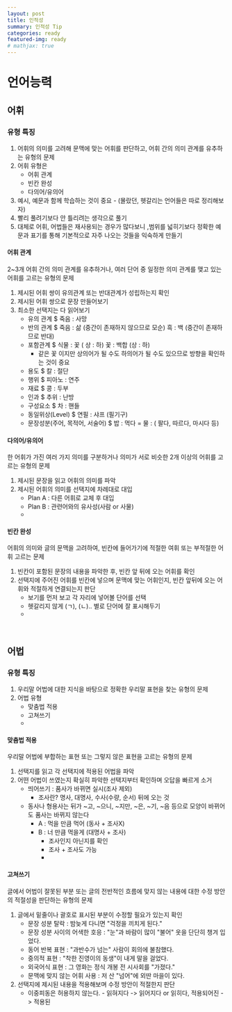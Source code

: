 ```yaml
---
layout: post
title: 인적성
summary: 인적성 Tip
categories: ready
featured-img: ready
# mathjax: true
---
```


# 언어능력

## 어휘

### 유형 특징
1. 어휘의 의미를 고려해 문맥에 맞는 어휘를 판단하고, 어휘 간의 의미 관계를 유추하는 유형의 문제
2. 어휘 유형은 
   - 어휘 관계
   - 빈칸 완성
   - 다의어/유의어
3. 예시, 예문과 함께 학습하는 것이 중요 - (몰랐던, 헷갈리는 언어들은 따로 정리해보자)
4. 빨리 풀려기보다 안 틀리려는 생각으로 풀기
5. 대체로 어휘, 어법들은 재사용되는 경우가 많다보니 ,범위를 넓히기보다 정확한 예문과 표기를 통해 기본적으로 자주 나오는 것들을 익숙하게 만들기

#### 어휘 관계
2~3개 어휘 간의 의미 관계를 유추하거나, 여러 단어 중 일정한 의미 관계를 맺고 있는 어휘를 고르는 유형의 문제

1. 제시된 어휘 쌍이 유의관계 또는 반대관계가 성립하는지 확인
2. 제시된 어휘 쌍으로 문장 만들어보기
3. 최소한 선택지는 다 읽어보기
   - 유의 관계 $ 죽음 : 사망
   - 반의 관계 $ 죽음 : 삶 (중간이 존재하지 않으므로 모순)
                              흑 : 백 (중간이 존재하므로 반대)
   - 포함관계 $ 식물 : 꽃 ( 상 : 하)
                                                 꽃 : 백합 (상 : 하)
        * 같은 꽃 이지만 상의어가 될 수도 하의어가 될 수도 있으므로 방향을 확인하는 것이 중요
   - 용도 $ 칼 : 절단
   - 행위 $ 피아노 : 연주
   - 재료 $ 콩 : 두부
   - 인과 $ 추위 : 난방
   - 구성요소 $ 차 : 핸들
   - 동일위상(Level) $ 연필 : 샤프 (필기구)
   - 문장성분(주어, 목적어, 서술어) $ 밥 : 먹다 = 물 : ( 팔다, 따르다, 마시다 등)

#### 다의어/유의어
한 어휘가 가진 여러 가지 의미를 구분하거나 의미가 서로 비슷한 2개 이상의 어휘를 고르는 유형의 문제
1. 제시된 문장을 읽고 어휘의 의미를 파악
2. 제시된 어휘의 의미를 선택지에 차례대로 대입
   - Plan A : 다른 어휘로 교체 후 대입
   - Plan B : 관련어와의 유사성(사람 or 사물)
   - 
#### 빈칸 완성
어휘의 의미와 글의 문맥을 고려하여, 빈칸에 들어가기에 적절한 여휘 또는 부적절한 어휘 고르는 문제
1. 빈칸이 포함된 문장의 내용을 파악한 후, 빈칸 앞 뒤에 오는 어휘를 확인
2. 선택지에 주어진 어휘를 빈칸에 넣으며 문맥에 맞는 어휘인지, 빈칸 앞뒤에 오는 어휘와 적절하게 연결되는지 판단
   - 보기를 먼저 보고 각 자리에 넣어볼 단어를 선택
   - 헷갈리지 않게 (ㄱ), (ㄴ).. 별로 단어에 잘 표시해두기
   - 
<br>

## 어법

### 유형 특징
1. 우리말 어법에 대한 지식을 바탕으로 정확한 우리말 표현을 찾는 유형의 문제
2. 어법 유형
   - 맞춤법 적용
   - 고쳐쓰기
   - 
#### 맞춤법 적용
우리말 어법에 부합하는 표현 또는 그렇지 않은 표현을 고르는 유형의 문제
1. 선택지를 읽고 각 선택지에 적용된 어법을 파악
2. 어떤 어법이 쓰였는지 확실히 파악한 선택지부터 확인하며 오답을 빠르게 소거
   - 띄어쓰기 : 품사가 바뀌면 실시(조사 제외)
     - 조사란? 명사, 대명사, 수사(수량, 순서) 뒤에 오는 것
   - 동사나 형용사는 뒤가 ~고, ~으니, ~지만, ~은, ~기, ~음 등으로 모양이 바뀌어도 품사는 바뀌지 않는다
     - A : 먹을 만큼 먹어 (동사 + 조사X)
     - B : 너 만큼 먹을게 (대명사 + 조사)
       - 조사인지 아닌지를 확인
       - 조사 + 조사도 가능
       - 
#### 고쳐쓰기
글에서 어법이 잘못된 부분 또는 글의 전반적인 흐름에 맞지 않는 내용에 대한 수정 방안의 적절성을 판단하는 유형의 문제
1. 글에서 밑줄이나 괄호로 표시된 부분이 수정할 필요가 있는지 확인 
   - 문장 성분 탈락 : 밤늦게 다니면 "걱정을 끼치게 된다."
   - 문장 성분 사이의 어색한 호응 : "눈"과 바람이 많이 "불어" 옷을 단단히 챙겨 입었다.
   - 동어 반복 표현 : "과반수가 넘는" 사람이 회의에 불참했다.
   - 중의적 표현 : "착한 진영이의 동생"이 내게 말을 걸었다.
   - 외국어식 표현 : 그 영화는 정식 개봉 전 시사회를 "가졌다."
   - 문맥에 맞지 않는 어휘 사용 : 저 산 "넘어"에 외딴 마을이 있다.
2. 선택지에 제시된 내용을 적용해보며 수정 방안이 적절한지 판단
   - 이중피동은 허용하지 않는다. 
                                                        -  읽혀지다 -> 읽어지다 or 읽히다, 적용되어진 -> 적용된